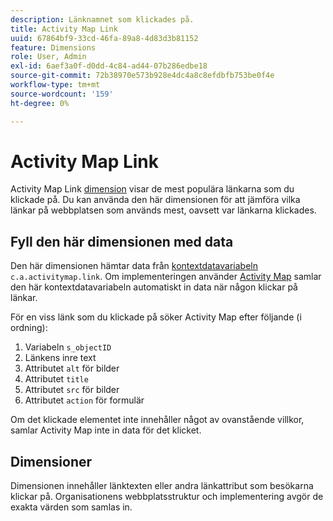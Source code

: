 ```yaml
---
description: Länknamnet som klickades på.
title: Activity Map Link
uuid: 67864bf9-33cd-46fa-89a8-4d83d3b81152
feature: Dimensions
role: User, Admin
exl-id: 6aef3a0f-d0dd-4c84-ad44-07b286edbe18
source-git-commit: 72b38970e573b928e4dc4a8c8efdbfb753be0f4e
workflow-type: tm+mt
source-wordcount: '159'
ht-degree: 0%

---
```


# Activity Map Link

Activity Map Link [dimension](overview.md) visar de mest populära länkarna som du klickade på. Du kan använda den här dimensionen för att jämföra vilka länkar på webbplatsen som används mest, oavsett var länkarna klickades.

## Fyll den här dimensionen med data

Den här dimensionen hämtar data från [kontextdatavariabeln ](/help/implement/vars/page-vars/contextdata.md) `c.a.activitymap.link`. Om implementeringen använder [Activity Map](/help/analyze/activity-map/overview.md) samlar den här kontextdatavariabeln automatiskt in data när någon klickar på länkar.

För en viss länk som du klickade på söker Activity Map efter följande (i ordning):

1. Variabeln `s_objectID`
1. Länkens inre text
1. Attributet `alt` för bilder
1. Attributet `title`
1. Attributet `src` för bilder
1. Attributet `action` för formulär

Om det klickade elementet inte innehåller något av ovanstående villkor, samlar Activity Map inte in data för det klicket.

## Dimensioner

Dimensionen innehåller länktexten eller andra länkattribut som besökarna klickar på. Organisationens webbplatsstruktur och implementering avgör de exakta värden som samlas in.
